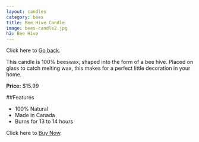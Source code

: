 ```yaml
---
layout: candles
category: bees
title: Bee Hive Candle
image: bees-candle2.jpg
h2: Bee Hive
---
```


Click here to [Go back]({{site.baseurl}}/candles/bees/).

This candle is 100% beeswax, shaped into the form of a bee hive. Placed on glass to catch melting wax, this makes for a perfect little decoration in your home. 

**Price:** $15.99

##Features

- 100% Natural
- Made in Canada
- Burns for 13 to 14 hours

Click here to [Buy Now]({{site.baseurl}}/cart/).
